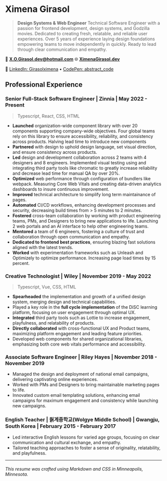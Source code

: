 # Ximena Girasol

> **Design Systems & Web Engineer**
> Technical Software Engineer with a passion for frontend development, design systems, and Godzilla movies. Dedicated to creating fresh, relatable, and reliable user experiences. Over 5 years of experience laying design foundations empowering teams to move independently in quickly. Ready to lead through clear communication and empathy.

📧 **<X.O.Girasol.dev@hotmail.com>**
🌐 **[XimenaGirasol.dev](https://XimenaGirasol.dev)**

🔗 [LinkedIn: Girasolximena](https://www.linkedin.com/in/XimenaGirasol) • [CodePen: abstract_code](https://codepen.io/abstract_code)

## Professional Experience

### Senior Full-Stack Software Engineer | Zinnia | May 2022 - Present
> Typescript, React, CSS, HTML

- **Launched** organization-wide component library with over 20 components supporting company-wide objectives. Four global teams rely on this library to ensure accessibility, reliability, and consistency across products. Halving lead time to introduce new components
- **Partnered** with design to uphold design language, set visual direction, and ensure consistency across products.
- **Led** design and development collaboration across 2 teams with 4 designers and 8 engineers. Implemented visual testing using and integrating third party tools like chromatic to greatly increase reliability and decrease lead time for manual QA by over 20%.
- **Optimized** web performance through configuration of bundlers like webpack. Measuring Core Web Vitals and creating data-driven analytics dashboards to insure continuous improvement.
- **Improved** technical architecture to simplify long term maintainance of pages.
- **Automated** CI/CD workflows, enhancing development processes and security, decreasing build times from > 5 minutes to 2 minutes.
- **Fostered** cross-team collaboration by working with product engineering teams, PMs, and Designers to bring new applications to life. Launching 2 web portals and an AI interface to help other engineering teams.
- **Mentored** a team of 6 engineers, fostering a culture of trust and collaboration through open communication and empathy.
- **Dedicated to frontend best practices**, ensuring blazing fast solutions aligned with the latest trends.
- **Worked** with experimentation frameworks such as Unleash and Optimizely to optimize performance. Increasing page load times by 15 percent.

### Creative Technologist | Wiley | November 2019 - May 2022
> Typescript, Vue, CSS, HTML

- **Spearheaded** the implementation and growth of a unified design system, merging design and technical capabilities.
- Played a key role in the **full cycle implementation** of the DiSC learning platform, focusing on user engagement through optimal UX.
- **Integrated** third party tools such as Lottie to increase engagement, playfulness, and relatability of products.
- **Directly collaborated** with cross-functional UX and Product teams, maximizing platform engagement and leading feature priorities.
- Developed web components for shared organizational libraries, emphasizing both core web vitals performance and accessibility.

### Associate Software Engineer | Riley Hayes | November 2018 - November 2019

- Managed the design and deployment of national email campaigns, delivering captivating online experiences.
- Worked with PMs and Designers to bring maintainable marketing pages to life.
- Innovated custom email templating solutions, enhancing email campaigns for maximum engagement and consistency while launching new campaigns.

### English Teacher | 웕계중학교(Wolgye Middle School) | Gwangju, South Korea | February 2015 - February 2017

- Led interactive English lessons for varied age groups, focusing on clear communication and cultural exchange, and empathy.
- Tailored teaching approaches to foster a sense of originality, relatability, and playfulness.

---

###### *This resume was crafted using Markdown and CSS in Minneapolis, Minnesota.*
